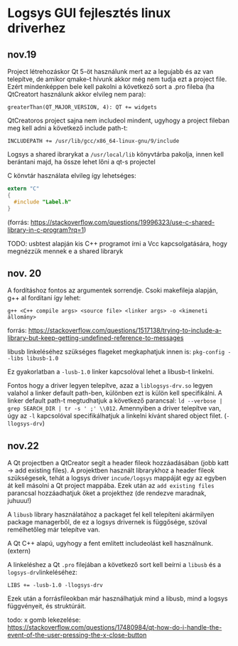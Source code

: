 # Logsys GUI fejlesztés linux driverhez

## nov.19

Project létrehozáskor Qt 5-öt használunk mert az a legujabb és az van telepítve, de amikor qmake-t hívunk akkor még nem tudja ezt a project file. Ezért mindenképpen bele kell pakolni a következő sort a .pro fileba (ha QtCreatort használunk akkor elvileg nem para):

`greaterThan(QT_MAJOR_VERSION, 4): QT += widgets`

QtCreatoros project sajna nem includeol mindent, ugyhogy a project fileban meg kell adni a következő include path-t:

`INCLUDEPATH += /usr/lib/gcc/x86_64-linux-gnu/9/include`

Logsys a shared ibrarykat a `/usr/local/lib` könyvtárba pakolja, innen kell berántani majd, ha össze lehet lőni a qt-s projectel

C könvtár használata elvileg így lehetséges:

``` C
extern "C"
{
  #include "Label.h"
}
```
(forrás: https://stackoverflow.com/questions/19996323/use-c-shared-library-in-c-program?rq=1)

TODO: usbtest alapján kis C++ programot írni a Vcc kapcsolgatására, hogy megnézzük mennek e a shared libraryk

## nov. 20

A fordításhoz fontos az argumentek sorrendje. Csoki makefileja alapján, g++ al fordítani így lehet:

`g++ <C++ compile args> <source file> <linker args> -o <kimeneti állomány>`

forrás: https://stackoverflow.com/questions/1517138/trying-to-include-a-library-but-keep-getting-undefined-reference-to-messages

libusb linkeléséhez szükséges flageket megkaphatjuk innen is: `pkg-config --libs libusb-1.0`

Ez gyakorlatban a `-lusb-1.0` linker kapcsolóval lehet a libusb-t linkelni.

Fontos hogy a driver legyen telepítve, azaz a `liblogsys-drv.so` legyen valahol a linker default path-ben, különben ezt is külön kell specifikálni. A linker default path-t megtudhatjuk a következő parancsal: `ld --verbose | grep SEARCH_DIR | tr -s ' ;' \\012`. Amennyiben a driver telepítve van, úgy az `-l` kapcsolóval specifikálhatjuk a linkelni kívánt shared object filet. (`-llogsys-drv`)

## nov.22

A Qt projectben a QtCreator segít a header fileok hozzáadásában (jobb katt -> add existing files). A projektben használt librarykhoz a header fileok szükségesek, tehát a logsys driver `incude/logsys` mappáját egy az egyben át kell másolni a Qt project mappába.
Ezek után az `add existing files` parancsal hozzáadhatjuk őket a projekthez (de rendezve maradnak, juhuuu!)

A `libusb` library használatához a packaget fel kell telepíteni akármilyen package managerből, de ez a logsys drivernek is függősége, szóval remélhetőleg már telepítve van.

A Qt C++ alapú, ugyhogy a fent említett includeolást kell használnunk. (extern)

A linkeléshez a Qt `.pro` filejában a következő sort kell beírni a `libusb` és a `logsys-drv`linkeléséhez:

```
LIBS += -lusb-1.0 -llogsys-drv
```

Ezek után a forrásfileokban már használhatjuk mind a libusb, mind a logsys függvényeit, és struktúráit. 

todo: x gomb lekezelése: https://stackoverflow.com/questions/17480984/qt-how-do-i-handle-the-event-of-the-user-pressing-the-x-close-button
